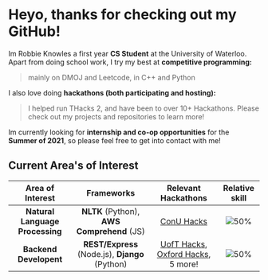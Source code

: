 # Heyo, thanks for checking out my GitHub!

Im Robbie Knowles a first year **CS Student** at the University of Waterloo. Apart from doing school work, I try my best at **competitive programming:**
> mainly on DMOJ and Leetcode, in C++ and Python

I also love doing **hackathons (both participating and hosting):**
> I helped run THacks 2, and have been to over 10+ Hackathons. Please check out my projects and repositories to learn more!

Im currently looking for **internship and co-op opportunities** for the **Summer of 2021**, so please feel free to get into contact with me! 
## Current Area's of Interest 

| Area of Interest            | Frameworks                                           | Relevant Hackathons     |  Relative skill     | 
| :----:                      |    :----:                                           | :----:    |     :----:  |
| __Natural Language Processing__ | __NLTK__ (Python), __AWS Comprehend__ (JS)     | [ConU Hacks](https://github.com/rbrtknwls/ConUHacks-text-recognition-server) | ![50%](https://progress-bar.dev/75)  |
| __Backend Developent__  | __REST/Express__ (Node.js), __Django__ (Python)       | [UofT Hacks](https://github.com/rbrtknwls/Credid-UofTHacks7), [Oxford Hacks](https://github.com/rbrtknwls/OxfordHacks-2020), 5 more!  | ![50%](https://progress-bar.dev/70)    |

